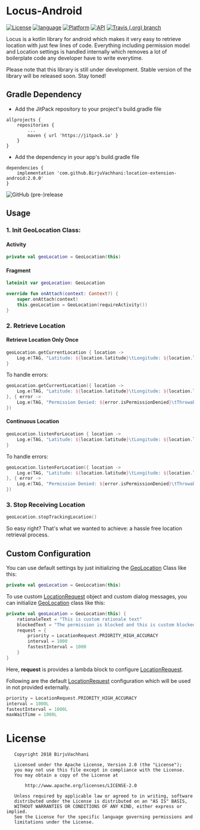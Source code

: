 # Locus-Android

[![License](https://img.shields.io/badge/License-Apache%202.0-2196F3.svg?style=for-the-badge)](https://opensource.org/licenses/Apache-2.0)
[![language](https://img.shields.io/github/languages/top/BirjuVachhani/location-extension-android.svg?style=for-the-badge&colorB=f18e33)](https://kotlinlang.org/)
[![Platform](https://img.shields.io/badge/Platform-Android-green.svg?style=for-the-badge)](https://www.android.com/)
[![API](https://img.shields.io/badge/API-16%2B-F44336.svg?style=for-the-badge)](https://android-arsenal.com/api?level=16)
[![Travis (.org) branch](https://img.shields.io/travis/BirjuVachhani/location-extension-android/master.svg?style=for-the-badge)](https://travis-ci.org/BirjuVachhani/location-extension-android)

Locus is a kotlin library for android which makes it very easy to retrieve location with just few lines of code. Everything including permission model and Location settings is handled internally which removes a lot of boilerplate code any developer have to write everytime. 

Please note that this library is still under development. Stable version of the library will be released soon. Stay toned!

## Gradle Dependency

* Add the JitPack repository to your project's build.gradle file

```
allprojects {
    repositories {
        ...
        maven { url 'https://jitpack.io' }
    }
}
```

* Add the dependency in your app's build.gradle file

```
dependencies {
    implementation 'com.github.BirjuVachhani:location-extension-android:2.0.0'
}
```

![GitHub (pre-)release](https://img.shields.io/github/release-pre/birjuvachhani/location-extension-android.svg?style=for-the-badge&colorB=0091EA)

## Usage

### 1. Init GeoLocation Class:

#### Activity
```kotlin
private val geoLocation = GeoLocation(this)
```

#### Fragment
```kotlin
lateinit var geoLocation: GeoLocation

override fun onAttach(context: Context?) {
    super.onAttach(context)
    this.geoLocation = GeoLocation(requireActivity())
}
```
### 2. Retrieve Location

#### Retrieve Location Only Once
```kotlin
geoLocation.getCurrentLocation { location ->
    Log.e(TAG, "Latitude: ${location.latitude}\tLongitude: ${location.longitude}")
}
```
To handle errors:

```kotlin
geoLocation.getCurrentLocation({ location ->
    Log.e(TAG, "Latitude: ${location.latitude}\tLongitude: ${location.longitude}")
}, { error ->
    Log.e(TAG, "Permission Denied: ${error.isPermissionDenied}\tThrowable: ${error.throwable.message}")
})
```

#### Continuous Location
```kotlin
geoLocation.listenForLocation { location ->
    Log.e(TAG, "Latitude: ${location.latitude}\tLongitude: ${location.longitude}")
}
```
To handle errors:

```kotlin
geoLocation.listenForLocation({ location ->
    Log.e(TAG, "Latitude: ${location.latitude}\tLongitude: ${location.longitude}")
}, { error ->
    Log.e(TAG, "Permission Denied: ${error.isPermissionDenied}\tThrowable: ${error.throwable.message}")
})
```

### 3. Stop Receiving Location
```kotlin
geoLocation.stopTrackingLocation()
```

So easy right? That's what we wanted to achieve: a hassle free location retrieval process.


## Custom Configuration

You can use default settings by just initializing the [GeoLocation](https://github.com/BirjuVachhani/locus-android/blob/master/locationextension/src/main/java/com/birjuvachhani/locationextension/LocationExtension.kt) Class like this:

```kotlin
private val geoLocation = GeoLocation(this)
```

To use custom [LocationRequest](https://developers.google.com/android/reference/com/google/android/gms/location/LocationRequest) object and custom dialog messages, you can initialize [GeoLocation](https://github.com/BirjuVachhani/locus-android/blob/master/locationextension/src/main/java/com/birjuvachhani/locationextension/LocationExtension.kt) class like this:

```kotlin
private val geoLocation = GeoLocation(this) {
    rationaleText = "This is custom rationale text"
    blockedText = "The permission is blocked and this is custom blocked message"
    request = {
        priority = LocationRequest.PRIORITY_HIGH_ACCURACY
        interval = 1000
        fastestInterval = 1000
    }
}
```

Here, **request** is provides a lambda block to configure [LocationRequest](https://developers.google.com/android/reference/com/google/android/gms/location/LocationRequest).

Following are the default [LocationRequest](https://developers.google.com/android/reference/com/google/android/gms/location/LocationRequest) configuration which will be used in not provided externally.

```kotlin
priority = LocationRequest.PRIORITY_HIGH_ACCURACY
interval = 1000L
fastestInterval = 1000L
maxWaitTime = 1000L
```

# License

```
   Copyright 2018 BirjuVachhani

   Licensed under the Apache License, Version 2.0 (the "License");
   you may not use this file except in compliance with the License.
   You may obtain a copy of the License at

       http://www.apache.org/licenses/LICENSE-2.0

   Unless required by applicable law or agreed to in writing, software
   distributed under the License is distributed on an "AS IS" BASIS,
   WITHOUT WARRANTIES OR CONDITIONS OF ANY KIND, either express or implied.
   See the License for the specific language governing permissions and
   limitations under the License.
```
